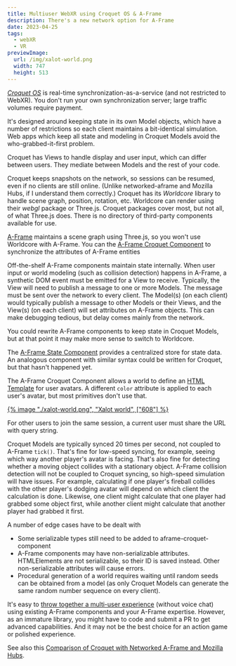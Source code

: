 ```yaml
---
title: Multiuser WebXR using Croquet OS & A-Frame
description: There's a new network option for A-Frame
date: 2023-04-25
tags:
  - webXR
  - VR
previewImage:
  url: /img/xalot-world.png
  width: 747
  height: 513
---
```

[_Croquet OS_](https://croquet.studio/docs/) is real-time synchronization-as-a-service (and not restricted to WebXR). You don't run your own synchronization server; large traffic volumes require payment.

It's designed around keeping state in its own Model objects, which have a number of restrictions so each client maintains a bit-identical simulation.
Web apps which keep all state and modeling in Croquet Models avoid the who-grabbed-it-first problem.

Croquet has Views to handle display and user input, which can differ between users. They mediate between Models and the rest of your code.

Croquet keeps snapshots on the network, so sessions can be resumed, even if no clients are still online. (Unlike networked-aframe and Mozilla Hubs, if I understand them correctly.)
Croquet has its _Worldcore_ library to handle scene graph, position, rotation, etc. Worldcore can render using their _webgl_ package or Three.js. Croquet packages cover most, but not all, of what Three.js does. There is no directory of third-party components available for use.

[A-Frame](https://aframe.io/) maintains a scene graph using Three.js, so you won't use Worldcore with A-Frame. You can the [A-Frame Croquet Component](https://github.com/NikolaySuslov/aframe-croquet-component) to synchronize the attributes of A-Frame entities

Off-the-shelf A-Frame components maintain state internally. When user input or world modeling (such as collision detection) happens in A-Frame, a synthetic DOM event must be emitted for a View to receive. Typically, the View will need to publish a message to one or more Models. The message must be sent over the network to every client. The Model(s) (on each client) would typically publish a message to other Models or their Views, and the View(s) (on each client) will set attributes on A-Frame objects. This can make debugging tedious, but delay comes mainly from the network.

You could rewrite A-Frame components to keep state in Croquet Models, but at that point it may make more sense to switch to Worldcore.

The [A-Frame State Component](https://www.npmjs.com/package/aframe-state-component) provides a centralized store for state data. An analogous component with similar syntax could be written for Croquet, but that hasn't happened yet.

The A-Frame Croquet Component allows a world to define an [HTML Template](https://developer.mozilla.org/en-US/docs/Web/HTML/Element/template) for user avatars. A different `color` attribute is applied to each user's avatar, but most primitives don't use that.

[{% image "./xalot-world.png", "Xalot world", ["608"] %}](https://xalot.surge.sh/ "Xalot world")

For other users to join the same session, a current user must share the URL with query string.

Croquet Models are typically synced 20 times per second, not coupled to A-Frame `tick()`. That's fine for low-speed syncing, for example, seeing which way another player's avatar is facing. That's also fine for detecting whether a moving object collides with a stationary object. A-Frame collision detection will not be coupled to Croquet syncing, so high-speed simulation will have issues. For example, calculating if one player's fireball collides with the other player's dodging avatar will depend on which client the calculation is done. Likewise, one client might calculate that one player had grabbed some object first, while another client might calculate that another player had grabbed it first.

A number of edge cases have to be dealt with
* Some serializable types still need to be added to aframe-croquet-component
* A-Frame components may have non-serializable attributes. HTMLElements are not serializable, so their ID is saved instead. Other non-serializable attributes will cause errors.
* Procedural generation of a world requires waiting until random seeds can be obtained from a model (as only Croquet Models can generate the same random number sequence on every client).

It's easy to [throw together a multi-user experience](https://github.com/NikolaySuslov/aframe-croquet-component#how-to-share-an-entity-in-an-a-frame-scene-with-other-users) (without voice chat) using existing A-Frame components and your A-Frame expertise. However, as an immature library, you might have to code and submit a PR to get advanced capabilities. And it may not be the best choice for an action game or polished experience.

See also this [Comparison of Croquet with Networked A-Frame and Mozilla Hubs](https://aframe.wiki/en/#!pages/multiuser.md#Comparison_Table).

